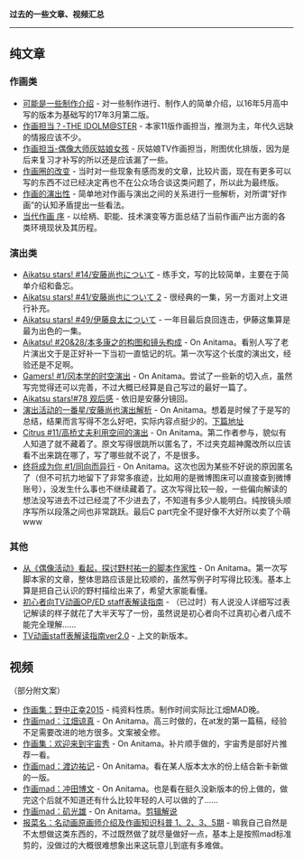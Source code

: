
**过去的一些文章、视频汇总**

----

## 纯文章

### 作画类

- [可能是一些制作介绍](https://bgm.tv/blog/273015) - 对一些制作进行、制作人的简单介绍，以16年5月高中写的版本为基础写的17年3月第二版。
- [作画担当？-THE IDOLM@STER](https://bgm.tv/blog/273188) - 本家11版作画担当，推测为主，年代久远缺的情报应该不少。
- [作画担当-偶像大师灰姑娘女孩](https://bgm.tv/blog/273273) - 灰姑娘TV作画担当，附图优化排版，因为是后来复习才补写的所以还是应该漏了一些。
- [作画圈的改变](/post/2017-06-13-%E4%BD%9C%E7%94%BB%E5%9C%88%E7%9A%84%E6%94%B9%E5%8F%98/) - 当时对一些现象有感而发的文章，比较片面，现在有更多可以写的东西不过已经决定再也不在公众场合谈这类问题了，所以此为最终版。
- [作画的演出性](/post/2017-10-08-%E4%BD%9C%E7%94%BB%E7%9A%84%E6%BC%94%E5%87%BA%E6%80%A7/) - 简单地对作画与演出之间的关系进行一些解析，对所谓“好作画”的认知矛盾提出一些看法。
- [当代作画 序](/post/2020-03-09-%E5%BD%93%E4%BB%A3%E4%BD%9C%E7%94%BB%E5%BA%8F_%E4%B8%8A/) - 以绘柄、职能、技术演变等方面总结了当前作画产出方面的各类环境现状及其历程。

### 演出类

- [Aikatsu stars! #14/安藤尚也について](http://weibo.com/ttarticle/p/show?id=2309404012001721461656&mod=zwenzhang) - 练手文，写的比较简单，主要在于简单介绍和备忘。
- [Aikatsu stars! #41/安藤尚也について 2](http://weibo.com/ttarticle/p/show?id=2309404069934731808504&mod=zwenzhang) - 很经典的一集，另一方面对上文进行补充。
- [Aikatsu stars! #49/伊藤良太について](http://weibo.com/ttarticle/p/show?id=2309404088903781988610) - 一年目最后良回连击，伊藤这集算是最为出色的一集。
- [Aikatsu! #20&28/本多康之的构图和镜头构成](/post/2017-04-29-偶像活动出色演出回分析/) - On Anitama。看别人写了老片演出文于是正好补一下当初一直惦记的坑。第一次写这个长度的演出文，经验还是不足啊。
- [Gamers! #1/冈本学的时空演出](/post/2017-07-22-冈本学的时空演出/) - On Anitama。尝试了一些新的切入点，虽然写完觉得还可以完善，不过大概已经算是自己写过的最好一篇了。
- [Aikatsu stars!#78 观后感](/post/2017-10-20-aikatsu-stars-#78-%E8%A7%82%E5%90%8E%E6%84%9F/) - 依旧是安藤分镜回。
- [演出活动的一番星/安藤尚也演出解析](/post/2018-01-28-演出活动的一番星上/) - On Anitama。想着是时候了于是写的总结，结果而言写得不怎么好吧，实际内容点挺少的。[下篇地址](/post/2018-02-03-演出活动的一番星下/)
- [Citrus #11/高桥丈夫利用空间的演出](/post/2018-04-07-高桥丈夫利用空间的演出/) - On Anitama。第二作者参与，貌似有人知道了就不藏着了。原文写得很跳所以匿名了，不过夹克超神魔改所以应该看不出来跳在哪了，写了哪些就不说了，不是很多。
- [终将成为你 #1/同向而异行](/post/2018-10-18-同向而异行/) - On Anitama。这次也因为某些不好说的原因匿名了（但不可抗力地留下了非常多痕迹，比如用的是微博图床可以直接查到微博账号），没发生什么事也不继续藏着了。这次写得比较一般，一些偏向解读的想法没写进去不过已经混了不少进去了，不知道有多少人能明白。纯按镜头顺序写所以段落之间也非常跳跃。最后C part完全不提好像不大好所以卖了个萌www

### 其他

- [从《偶像活动》看起，探讨野村祐一的脚本作家性](/post/2018-05-20-从偶像活动看起探讨野村祐一的脚本作家性/) - On Anitama。第一次写脚本家的文章，整体思路应该是比较顺的，虽然写例子时写得比较浅。基本上算是把自己认识的野村描绘出来了，希望大家能看懂。
- [初心者向TV动画OP/ED staff表解读指南](/post/2018-07-24-%E5%88%9D%E5%BF%83%E8%80%85%E5%90%91tv%E5%8A%A8%E7%94%BBopedstaff%E8%A1%A8%E8%A7%A3%E8%AF%BB%E6%8C%87%E5%8D%97/) - （已过时）有人说没人详细写过表记解读的样子就花了大半天写了一份，虽然说是初心者向不过真初心者八成不能完全理解……
- [TV动画staff表解读指南ver2.0](/post/2019-09-15-tv%E5%8A%A8%E7%94%BBstaff%E8%A1%A8%E8%A7%A3%E8%AF%BB%E6%8C%87%E5%8D%97ver2.0/) - 上文的新版本。

## 视频

（部分附文案）

- [作画集：野中正幸2015](http://www.bilibili.com/video/av3718663) - 纯资料性质。制作时间实际比江畑MAD晚。
- [作画mad：江畑谅真](http://www.anitama.cn/article/7f2fa384cdb28abe) - On Anitama。高三时做的，在at发的第一篇稿，经验不足需要改进的地方很多。文案被全修。
- [作画集：欢迎来到宇宙秀](http://www.anitama.cn/article/cdf8a40664b7efcb) - On Anitama。补片顺手做的，宇宙秀是部好片推荐一看。
- [作画mad：渡边祐记](/post/2016-10-18-渡边祐记mad/) - On Anitama。看在某人版本太水的份上结合新卡新做的一版。
- [作画mad：冲田博文](/post/2017-09-19-冲田博文mad/) - On Anitama。也是看在挺久没新版本的份上做的，做完这个后就不知道还有什么比较年轻的人可以做的了……
- [作画mad：矶光雄](/post/2018-09-19-日本动画作画的新写实主义者/) - On Anitama。[剪辑解说](/post/2018-09-19-isomad%E5%89%AA%E8%BE%91%E8%A7%A3%E8%AF%B4/)
- [报菜名：名动画原画师介绍及作画知识科普 1、2、3、5期](https://www.bilibili.com/video/BV1HA411h76e/) - 嘛我自己自然是不太想做这类东西的，不过既然做了就尽量做好一点，基本上是按照mad标准剪的，没做过的大概很难想象出来这玩意儿到底有多难做。
